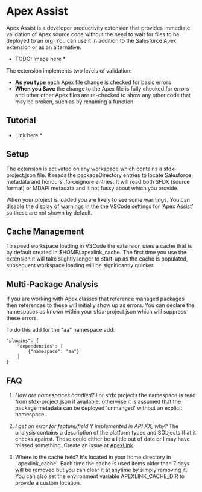 
# Apex Assist

Apex Assist is a developer productivity extension that provides immediate validation of Apex source code without 
the need to wait for files to be deployed to an org. You can use it in addition to the Salesforce Apex
extension or as an alternative.

* TODO: Image here *

The extension implements two levels of validation:
- **As you type** each Apex file change is checked for basic errors
- **When you Save** the change to the Apex file is fully checked for errors and other other Apex files are re-checked 
to show any other code that may be broken, such as by renaming a function.

## Tutorial

* Link here *

## Setup

The extension is activated on any workspace which contains a sfdx-project.json file. It reads the 
packageDirectory entries to locate Salesforce metadata and honours .forceignore entries. It will read both
SFDX (source format) or MDAPI metadata and it not fussy about which you provide.

When your project is loaded you are likely to see some warnings. You can disable the display of warnings in the the 
VSCode settings for 'Apex Assist' so these are not shown by default. 

## Cache Management

To speed workspace loading in VSCode the extension uses a cache that is by default created in $HOME/.apexlink_cache.
The first time you use the extension it will take slightly longer to start-up as the cache is populated, 
subsequent workspace loading will be significantly quicker.  

## Multi-Package Analysis

If you are working with Apex classes that reference managed packages then references to these
will initially show up as errors. You can declare the namespaces as known within your sfdx-project.json which will 
suppress these errors.

To do this add for the "aa" namespace add:

    "plugins": {
        "dependencies": [
            {"namespace": "aa"}
        ]
    }


## FAQ

1. *How are namespaces handled?*
For sfdx projects the namespace is read from sfdx-project.json if available, otherwise it is assumed that the package 
metadata can be deployed 'unmanged' without an explicit namespace.

2. *I get an error for feature/field Y implemented in API XX, why?*
The analysis contains a description of the platform types and SObjects that it checks against. These could either be 
a little out of date or I may have missed something. Create an issue at [ApexLink](https://github.com/nawforce/ApexLink).

3. Where is the cache held?
It's located in your home directory in '.apexlink_cache'. Each time the cache is used items older than 7 days will be
removed but you can clear it at anytime by simply removing it. You can also set the environment variable 
APEXLINK_CACHE_DIR to provide a custom location.        
